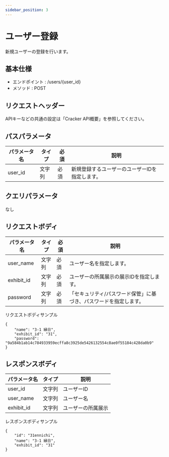 ```yaml
---
sidebar_position: 3
---
```


# ユーザー登録
新規ユーザーの登録を行います。

## 基本仕様
- エンドポイント : /users/{user_id}
- メソッド : POST

## リクエストヘッダー
APIキーなどの共通の設定は「Cracker API概要」を参照してください。

## パスパラメータ

|パラメータ名|タイプ|必須|説明|
|----|----|----|----|
|user_id|文字列|必須|新規登録するユーザーのユーザーIDを指定します。|

## クエリパラメータ
なし

## リクエストボディ

|パラメータ名|タイプ|必須|説明|
|----|----|----|----|
|user_name|文字列|必須|ユーザー名を指定します。|
|exhibit_id|文字列|必須|ユーザーの所属展示の展示IDを指定します。|
|password|文字列|必須|「セキュリティ/パスワード保管」に基づき、パスワードを指定します。|

リクエストボディサンプル
```
{
    "name": "3-1 縁日",
    "exhibit_id": "31",
    "password": "9a584b1ab14c784933959ecffa8c3925de5426132554c8ae0f55184c428da0b9"
}
```

## レスポンスボディ

|パラメータ名|タイプ|説明|
|----|----|----|
|user_id|文字列|ユーザーID|
|user_name|文字列|ユーザー名|
|exhibit_id|文字列|ユーザーの所属展示|

レスポンスボディサンプル
```
{
    "id": "31ennichi",
    "name": "3-1 縁日",
    "exhibit_id": "31"
}
```

